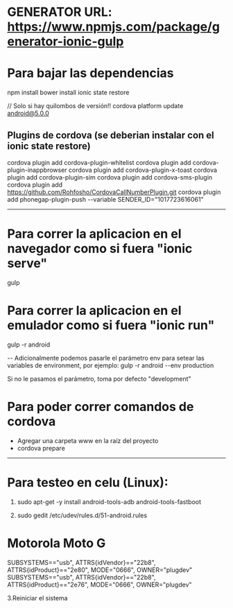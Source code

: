 # GENERATOR URL: https://www.npmjs.com/package/generator-ionic-gulp

# Para bajar las dependencias
npm install
bower install
ionic state restore

// Solo si hay quilombos de versión!!
cordova platform update android@5.0.0

## Plugins de cordova (se deberian instalar con el ionic state restore)
cordova plugin add cordova-plugin-whitelist
cordova plugin add cordova-plugin-inappbrowser
cordova plugin add cordova-plugin-x-toast
cordova plugin add cordova-plugin-sim
cordova plugin add cordova-sms-plugin
cordova plugin add https://github.com/Rohfosho/CordovaCallNumberPlugin.git
cordova plugin add phonegap-plugin-push --variable SENDER_ID="1017723616061"

--- 

# Para correr la aplicacion en el navegador como si fuera "ionic serve"
gulp

# Para correr la aplicacion en el emulador como si fuera "ionic run"
gulp -r android

-- Adicionalmente podemos pasarle el parámetro env para setear las variables de environment, por ejemplo:
gulp -r android --env production

Si no le pasamos el parámetro, toma por defecto "development"

# Para poder correr comandos de cordova
- Agregar una carpeta www en la raíz del proyecto
- cordova prepare

---

# Para testeo en celu (Linux):
1. sudo apt-get -y install android-tools-adb android-tools-fastboot

2. sudo gedit /etc/udev/rules.d/51-android.rules
# Motorola Moto G 
SUBSYSTEMS=="usb", ATTRS{idVendor}=="22b8", ATTRS{idProduct}=="2e80", MODE="0666", OWNER="plugdev" 
SUBSYSTEMS=="usb", ATTRS{idVendor}=="22b8", ATTRS{idProduct}=="2e76", MODE="0666", OWNER="plugdev"

3.Reiniciar el sistema